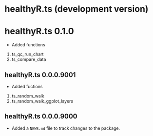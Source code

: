 # healthyR.ts (development version)

# healthyR.ts 0.1.0
* Added functions
1. ts_qc_run_chart
2. ts_compare_data

## healthyR.ts 0.0.0.9001
* Added fuctions
1. ts_random_walk
2. ts_random_walk_ggplot_layers

## healthyR.ts 0.0.0.9000

* Added a `NEWS.md` file to track changes to the package.
